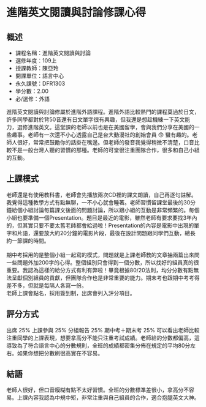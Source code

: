 # 進階英文閱讀與討論修課心得
## 概述
- 課程名稱：進階英文閱讀與討論
- 選修年度：109上
- 授課教師：陳亞玲
- 開課單位：語言中心  
- 永久課號：DFR1303
- 學分數：2.00
- 必/選修：外語

進階英文閱讀與討論修屬於進階外語課程。進階外語比較熱門的課程莫過於日文，許多同學都對於背50音還有日文單字很有興趣，但我還是想趁機練一下英文能力，選修進階英文。這堂課的老師以前也是在美國留學，會與我們分享在美國的一些趣事。老師有一次還不小心透露自己是台大動漫社的創始會員 😙 蠻有趣的。老師人很好，常常把鼓勵你的話掛在嘴邊。但老師的發音我覺得稍微不清楚，口音比較不是一般台灣人聽的習慣的那種。老師的可堂很注重團隊合作，很多和自己小組的互動。

## 上課模式
老師還是有使用教科書，老師會先播放兩次CD裡的課文朗讀，自己再逐句註解。我覺得這種教學方式有點無聊，一不小心就會睡著。老師習慣留課堂最後的30分鐘給個小組討論每篇課文後面的問題討論，所以跟小組的互動是非常頻繁的。每個小組也要準備一個Presentation。題目是最近的電影，雖然老師有要求要找3年內的，但其實只要不要太舊老師都會給過啦！Presentation的內容是電影中出現的單字和片語，還要放大約20分鐘的電影片段，最後在設計問題跟同學們互動，總長約一節課的時間。<br/><br/>
期中考採用的是整個小組一起寫的模式，問題就是上課老師教的文章抽兩篇出來問一些問題外加200字的心得。整個組別只會得到一個分數，所以找好的組員真的很重要。我認為這樣的給分方式有利有弊啦！畢竟根據80/20法則，均分分數有點無法呈獻個別組員的貢獻，但團隊合作也是非常重要的能力。期末考也跟期中考考得差不多，但就是每隔人各寫一份。<br/>
老師上課會點名，採用簽到制，出席會列入評分項目。

## 評分方式
出席 25% 
上課參與 25%
分組報告 25% 
期中考＋期末考 25% 
可以看出老師比較注重同學的上課表現，想要拿高分不能只注重考試成績。老師給的分數都偏高，這導致為了符合語言中心的分數規則，全班的成績都密集分佈在規定的平均80分左右。如果你想把分數刷很高實在不容易。

## 結語
老師人很好，但口音糢糊有點不太好習慣。全班的分數標準差很小，拿高分不容易。上課內容我認為中規中矩，非常注重與自己組員的合作，適合抱腿英文大神。


